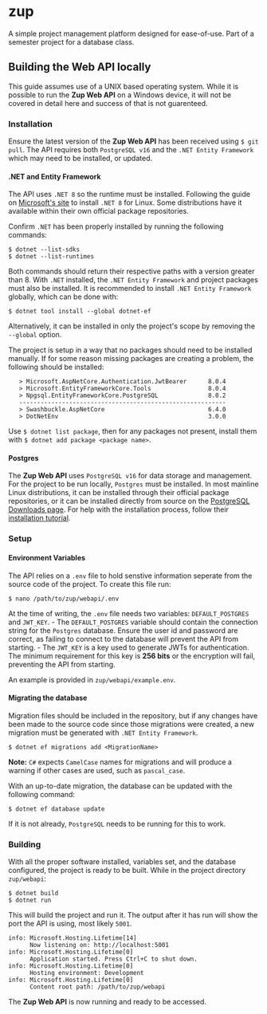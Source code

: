 # zup
A simple project management platform designed for ease-of-use. Part of a semester project for a database class.

## Building the Web API locally
This guide assumes use of a UNIX based operating system. While it is possible to run the **Zup Web API** on a Windows device, it will not be covered in detail here and success of that is not guarenteed.

### Installation
Ensure the latest version of the **Zup Web API** has been received using `$ git pull`. The API requires both `PostgreSQL v16` and the `.NET Entity Framework` which may need to be installed, or updated. 

#### .NET and Entity Framework
The API uses `.NET 8` so the runtime must be installed. Following the guide on [Microsoft's site](https://learn.microsoft.com/en-us/dotnet/core/install/linux) to install `.NET 8` for Linux. Some distributions have it available within their own official package repositories. 

Confirm `.NET` has been properly installed by running the following commands:
``` 
$ dotnet --list-sdks
$ dotnet --list-runtimes
```

Both commands should return their respective paths with a version greater than 8. With `.NET` installed, the `.NET Entity Framework` and project packages must also be installed. It is recommended to install `.NET Entity Framework` globally, which can be done with:
```
$ dotnet tool install --global dotnet-ef
```

Alternatively, it can be installed in only the project's scope by removing the 
`--global` option.

The project is setup in a way that no packages should need to be installed manually. If for some reason missing packages are creating a problem, the following should be installed:
```
   > Microsoft.AspNetCore.Authentication.JwtBearer      8.0.4
   > Microsoft.EntityFrameworkCore.Tools                8.0.4
   > Npgsql.EntityFrameworkCore.PostgreSQL              8.0.2
   ----------------------------------------------------------
   > Swashbuckle.AspNetCore                             6.4.0
   > DotNetEnv                                          3.0.0
```

Use `$ dotnet list package`, then for any packages not present, install them with `$ dotnet add package <package name>`.

#### Postgres
The **Zup Web API** uses `PostgreSQL v16` for data storage and management. For the project to be run locally, `Postgres` must be installed. In most mainline Linux distributions, it can be installed through their official package repositories, or it can be installed directly from source on the [PostgreSQL Downloads page](https://www.postgresql.org/download/). For help with the installation process, follow their [installation tutorial](https://www.postgresql.org/docs/current/tutorial-install.html).

### Setup

#### Environment Variables
The API relies on a `.env` file to hold senstive information seperate from the source code of the project. To create this file run:
```
$ nano /path/to/zup/webapi/.env
```

At the time of writing, the `.env` file needs two variables: `DEFAULT_POSTGRES` and `JWT_KEY`. 
    - The `DEFAULT_POSTGRES` variable should contain the connection string for the `Postgres` database. Ensure the user id and password are correct, as failing to connect to the database will prevent the API from starting. 
    - The `JWT_KEY` is a key used to generate JWTs for authentication. The minimum requirement for this key is **256 bits** or the encryption will fail, preventing the API from starting.

An example is provided in `zup/webapi/example.env`.

#### Migrating the database
Migration files should be included in the repository, but if any changes have been made to the source code since those migrations were created, a new migration must be generated with `.NET Entity Framework`.
```
$ dotnet ef migrations add <MigrationName>
```
**Note:** `C#` expects `CamelCase` names for migrations and will produce a warning if other cases are used, such as `pascal_case`.

With an up-to-date migration, the database can be updated with the following command:
```
$ dotnet ef database update
```

If it is not already, `PostgreSQL` needs to be running for this to work.

### Building
With all the proper software installed, variables set, and the database configured, the project is ready to be built. While in the project directory `zup/webapi`:
```
$ dotnet build 
$ dotnet run
```

This will build the project and run it. The output after it has run will show the port the API is using, most likely `5001`.
```
info: Microsoft.Hosting.Lifetime[14]
      Now listening on: http://localhost:5001
info: Microsoft.Hosting.Lifetime[0]
      Application started. Press Ctrl+C to shut down.
info: Microsoft.Hosting.Lifetime[0]
      Hosting environment: Development
info: Microsoft.Hosting.Lifetime[0]
      Content root path: /path/to/zup/webapi
```

The **Zup Web API** is now running and ready to be accessed.